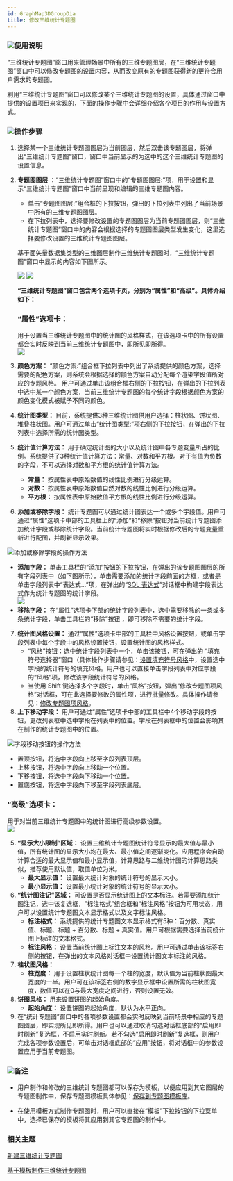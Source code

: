 ```yaml
---
id: GraphMap3DGroupDia
title: 修改三维统计专题图  
---  
```

### ![](../../img/read.gif)使用说明

“三维统计专题图”窗口用来管理场景中所有的三维专题图层，在“三维统计专题图”窗口中可以修改专题图的设置内容，从而改变原有的专题图获得新的更符合用户需求的专题图。

利用“三维统计专题图”窗口可以修改某个三维统计专题图的设置，具体通过窗口中提供的设置项目来实现的，下面的操作步骤中会详细介绍各个项目的作用与设置方式。

### ![](../../img/read.gif)操作步骤

  1. 选择某一个三维统计专题图图层为当前图层，然后双击该专题图层，将弹出“三维统计专题图”窗口，窗口中当前显示的为选中的这个三维统计专题图的设置信息。 
  2. **专题图图层** ：“三维统计专题图”窗口中的“专题图图层:”项，用于设置和显示“三维统计专题图”窗口中当前呈现和编辑的三维专题图内容。
      * 单击“专题图图层:”组合框的下拉按钮，弹出的下拉列表中列出了当前场景中所有的三维专题图图层。
      * 在下拉列表中，选择要修改设置的专题图图层为当前专题图图层，则“三维统计专题图”窗口中的内容会根据选择的专题图图层类型发生变化，这里选择要修改设置的三维统计专题图图层。

      基于面矢量数据集类型的三维图层制作三维统计专题图时，“三维统计专题图”窗口中显示的内容如下图所示。  

      ![](img/GraphMapDia1.png) ![](img/GraphMapDia2.png)  
        
      **“三维统计专题图”窗口包含两个选项卡页，分别为“属性”和“高级”。具体介绍如下：**

      ### “属性”选项卡：

      用于设置当三维统计专题图中的统计图的风格样式，在该选项卡中的所有设置都会实时反映到当前三维统计专题图中，即所见即所得。  
      ![](img/GraphMapDiaProperties.png)  
 
  3. **颜色方案：** “颜色方案:”组合框下拉列表中列出了系统提供的颜色方案，选择需要的配色方案，则系统会根据选择的颜色方案自动分配每个渲染字段值所对应的专题风格。 用户可通过单击该组合框右侧的下拉按钮，在弹出的下拉列表中选中某一个颜色方案，当前三维统计专题图的每个统计字段根据颜色方案的颜色变化模式被赋予不同的颜色。
  4. **统计图类型：** 目前，系统提供3种三维统计图供用户选择：柱状图、饼状图、堆叠柱状图。用户可通过单击“统计图类型:”项右侧的下拉按钮，在弹出的下拉列表中选择所需的统计图类型。
  5. **统计值计算方法：** 用于确定统计图的大小以及统计图中各专题变量所占的比例。系统提供了3种统计值计算方法：常量、对数和平方根。对于有值为负数的字段，不可以选择对数和平方根的统计值计算方法。
      * **常量：** 按属性表中原始数值的线性比例进行分级运算。
      * **对数：** 按属性表中原始数值自然对数的线性比例进行分级运算。
      * **平方根：** 按属性表中原始数值平方根的线性比例进行分级运算。
  6. **添加或移除字段：** 统计专题图可以通过统计图表达一个或多个字段值。用户可通过“属性”选项卡中部的工具栏上的“添加”和“移除”按钮对当前统计专题图添加统计字段或移除统计字段。当前统计专题图将实时根据修改后的专题变量重新进行配图，并刷新显示效果。

![](img/close.gif)添加或移除字段的操作方法

  * **添加字段：** 单击工具栏的“添加”按钮的下拉按钮，在弹出的该专题图图层的所有字段列表中（如下图所示），单击需要添加的统计字段前面的方框，或者是单击字段列表中“表达式…”项，在弹出的“[SQL 表达式](../../Query/SQLDia)”对话框中构建字段表达式作为统计专题图的统计字段。   
![](img/addField.png)  
  * **移除字段：** 在“属性”选项卡下部的统计字段列表中，选中需要移除的一条或多条统计字段，单击工具栏的“移除”按钮 ，即可移除不需要的统计字段。
7. **统计图风格设置：** 通过“属性”选项卡中部的工具栏中风格设置按钮，或单击字段列表中每个字段中的风格设置按钮，设置统计图的风格样式。 
    * “风格”按钮：选中统计字段列表中一个，单击该按钮，可在弹出的 “填充符号选择器”窗口（具体操作步骤请参见：[设置填充符号风格](../../Visualization/LayerStyle/FillSymStyle)中，设置选中字段的统计符号的填充风格。用户也可以直接单击字段列表中对应字段的“风格”项，修改该字段统计符号的风格。
    * 当使用 Shift 键选择多个字段时，单击“风格”按钮，弹出“修改专题图项风格”对话框，可在此选择要修改的属性项，进行批量修改。具体操作请参见：[修改专题图项风格](Thematic3DSymbolStyle)。
8. **上下移动字段：** 用户可通过“属性”选项卡中部的工具栏中4个移动字段的按钮，更改列表框中选中字段在列表中的位置。字段在列表框中的位置会影响其在制作的统计专题图中的位置。 

![](img/close.gif)字段移动按钮的操作方法

  * 置顶按钮，将选中字段向上移至字段列表顶层。
  * 上移按钮，将选中字段向上移动一个位置。
  * 下移按钮，将选中字段向下移动一个位置。
  * 置底按钮，将选中字段向下移至字段列表底层。

### “高级”选项卡：

用于对当前三维统计专题图中的统计图进行高级参数设置。    
 ![](img/GraphMapDiaAdvanced.png)  

5. **“显示大小限制”区域：** 设置三维统计专题图统计符号显示的最大值与最小值，所有统计图的显示大小均在最大、最小值之间逐渐变化。应用程序会自动计算合适的最大显示值和最小显示值，计算思路与二维统计图的计算思路类似，推荐使用默认值，取值单位为米。 
    * **最大显示值：** 设置最大统计对象的统计符号的显示大小。
    * **最小显示值：** 设置最小统计对象的统计符号的显示大小。
6. **“统计图注记”区域：** 可设置是否显示统计图上的文本标注。若需要添加统计图注记，选中该复选框，"标注格式”组合框和“标注风格”按钮为可用状态，用户可以设置统计专题图文本显示格式以及文字标注风格。 
   * **标注格式：** 系统提供的统计专题图文本显示格式有5种：百分数、真实值、标题、标题 + 百分数、标题 + 真实值。用户可根据需要选择当前统计图上标注的文本格式。 
    * **标注风格：** 设置当前统计图上标注文本的风格。用户可通过单击该标签右侧的按钮，在弹出的文本风格对话框中设置统计图文本标注的风格。 
7. **柱状图风格：**
    * **柱宽度：** 用于设置柱状统计图每一个柱的宽度，默认值为当前柱状图最大宽度的一半。用户可在该标签右侧的数字显示框中设置所需的柱状图宽度，数值可以在0与最大宽度之间进行，否则设置无效。
8. **饼图风格：** 用来设置饼图的起始角度。 
    * **起始角度：** 设置饼图的起始角度，默认为水平正向。
9. 在“统计专题图”窗口中的各项参数设置都会实时反映到当前场景中相应的专题图图层，即实现所见即所得。用户也可以通过取消勾选对话框底部的“启用即时刷新”复选框，不启用实时刷新。若不勾选“启用即时刷新”复选框，则用户完成各项参数设置后，可单击对话框底部的“应用”按钮，将对话框中的参数设置应用于当前专题图。 

### ![](../../img/read.gif)备注

* 用户制作和修改的三维统计专题图都可以保存为模板，以便应用到其它图层的专题图制作中，保存专题图模板具体参见：[保存到专题图模板库](Theme_SaveThemeTempl)。

* 在使用模板方式制作专题图时，用户可以直接在“模板”下拉按钮的下拉菜单中，选择已保存的模板将其应用到其它专题图的制作中。

###  相关主题

 [新建三维统计专题图](GraphMap3DDefault)

 [基于模板制作三维统计专题图](GraphMap3DTemplate)





